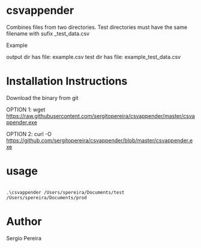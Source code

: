# csvappender
Combines files from two directories. Test directories must have the  same filename with sufix _test_data.csv

Example

output dir has file: example.csv
test dir has file: example_test_data.csv

# Installation Instructions

Download the binary from git

OPTION 1: 
wget https://raw.githubusercontent.com/sergitopereira/csvappender/master/csvappender.exe

OPTION 2:
curl -O https://github.com/sergitopereira/csvappender/blob/master/csvappender.exe



# usage
```golang

.\csvappender /Users/spereira/Documents/test /Users/spereira/Documents/prod

```

# Author 
Sergio Pereira 


